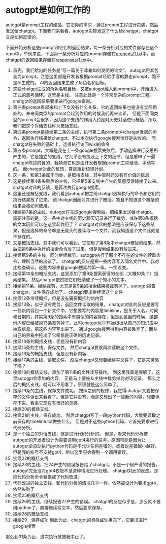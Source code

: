 # autogpt是如何工作的

autogpt是prompt工程的结晶，它把你的需求，通过prompt工程进行包装，然后发送给chatgpt。下面我们来看看，autogpt实际发送了什么给chatgpt，chatgpt又是如何反馈的。

下面开始分析这些prompt和它们的返回结果，每一条分析对应的文件都存在这个repo中，举例来说，下面第一条分析对应的prompt存储在[prompts/1.txt](prompts/1.txt)中，而chatgpt的返回结果存储在[responses/1.txt](responses/1.txt)中。


1. 首先，我们给出的任务是“写一篇关于冰箱如何发明的论文”。
   autogpt将其包装为prompt。注意这里都是开发者根据prompt经验手写的静态prompt，而不是AI生成的。
   AI的返回结果生成了角色名和目标。
2. 这些chatgpt生成的角色名和目标，又被autogpt融入到prompt中，开始进入正式的思考循环。这里是主线。
   注意此处是一个非常复杂的prompt工程。
   chatgpt的返回结果要求进行google查询。
3. 第三条prompt看起来和上下文没有什么关系，它的返回结果也是没有实际用处的，未来同类型的prompt会起到作用的时候我们再来谈论。
   但是下面同类型的prompt会很多，因为这个支线的作用大约是对历史对话进行概括，所以我们把这个对话支线称为概括支线。
4. 第四条prompt是接续第二条的主线，执行第二条prompt中chatgpt发起的命令，返回执行结果给chatgpt。不过本次执行google搜索恰好是失败的。
   而chatgpt在失败的基础上，选择执行访问wiki的命令
5. 第五条prompt，大概是我在上一条google搜索失败后，手动选择进行反思所产生的，它是独立的支线，它几乎没有提及上下文的细节，但是重审了一遍chatgpt陈述的目的，我猜测它也是由开发者根据prompt工程经验，手动写的。
   而chatgpt对此的反馈，算是重新梳理计划。
6. 这一条，和第3条属于同类，是概括支线，其中暂时还没有有价值的信息
7. 这是接续第4条失败后的主线，它把第5条支线中产生的反思反馈嫁接了过来。
   chatgpt对此的反馈，是再次执行google搜索。
8. 这里还是概括支线，我们看到autogpt把之前chatgpt选择执行的命令和它们的执行结果放了进来。
   而chatgpt因而对其进行了概括。暂且不知道这个概括的结果会被如何使用。
9. 接续第7条的主线，autogpt在完成google搜索后，把结果发送给chatgpt。
   需要注意的是，这一条中对主线的历史聊天记录进行了裁剪，或许第8条概括的文本因此可以在这里起作用了？
   chatgpt对此的想法是应该保存下这些结果，但是选择的命令却是无厘头的要读取一个文件，而我知道这个文件此刻是不存在的。
10. 又是概括支线，其中我们可以看到，它使用了第8条中chatgpt概括的结果，然后把第9条中执行的搜索命令放了进来，但是搜索结果没有放进来。
11. 接续第9条的主线，同时继续裁剪。autogpt执行了那个不存在的文件的读取命令，理所当然的出错了。
    chatgpt的反应是把一些内容写入同名文件中。我对比检查确认，这些内容来自google搜索的第一条。一字没变。
12. 接续第10条的概括支线，这里添加了第9条搜索获得的全部（大概10条？）搜索结果。
    然后chatgpt依然把它们归纳成了一个短小的文本。
13. 接续第11条，继续裁剪，尤其是第9条的搜索结果被裁剪掉了。autogpt报告chatgpt，文件保存成功了。
    chatgpt要求继续读这个文件
14. 接续12条继续概括，但是没有需要概括的新内容
15. 接续13条，似乎没有裁剪，返回文件读取的结果。
    chatgpt对此的反应是要写一些新内容到一个新文件中。它想要写的内容是timeline，是关于人名，时间和日期的，其实第9条的搜索中有类似的内容存在，但是到这里的时候，这部份内容已经被第13条裁剪掉了。此时chatgpt似乎开始根据从自己的知识库中抽取信息，把这些内容写出来了。
    通过google搜索得到内容被丢弃了，而从自己的黑箱中挖出了它相信是正确的历史记录。
16. 接续14条的概括支线，但是没有新内容
17. 接续15条的主线，保存文件。
    然后chatgpt要求再次读取这个文件。
18. 接续16条的概括支线，但是没有新内容
19. 接续17条的主线，读取文件。
    然后chatgpt又想要继续写文件了，它是来灵感了吗？
20. 接续18的概括支线，添加了第11条的文件读写操作。
    到这里我算是理解了。这里autogpt会添加的内容， 正是马上要被从主线中裁剪掉的对话记录。
    那么之后的概括支线，就可以不用看了，原理就是这么简单了。
21. 接续19条的主线，保存文件成功。
    按照之前的规律，我觉得chatgpt又要把保存的文件读出来看看了。但是它并没有，而是又想出了一些新的内容，想要保存下来。看来它现在有很好的灵感。
22. 接续20的概括支线。
23. 接续21的主线，保存成功。
    然后chatgpt写了一段python代码，大致要读取之前保存的timeline.txt做些什么。
    但是对于这些python代码，它首先要求进行代码分析。
24. 是一个独立的对话支线，就是进行代码分析的。
    但是，看来代码分析被autogpt的开发者设计为需要调用gpt4进行的任务。原因可能是因为让autogpt全自动执行python代码是不允许任何差错的，或者说差错越小越好。
    但是我的帐号不支持gpt4，所以这里只会得到一个调用错误。
25. 接续22的概括支线
26. 接续23的主线，把24产生的错误报告给了chatgpt。不是一个很严谨的报告，autogpt完全没对gpt4权限不足这种情况进行处理。
    chatgpt对此的反应，是把代码分析命令替换成了代码改进。
27. 代码改进的独立支线，和代码分析的情况几乎一样，依然被设计为要求gpt4，依然失败了
28. 接续25的概括支线
29. 接续26的主线，继续报告27产生的错误。
    chatgpt的反应似乎是，那么就不要用python了，直接继续写文本，然后要求保存。
30. 接续28的概括支线
31. 接续29，保存成功
    到此为止，chatgpt的灵感或许用完了，它要求进行google搜索

那么到31条为止，这次执行就被我中止了。
    
    
   

